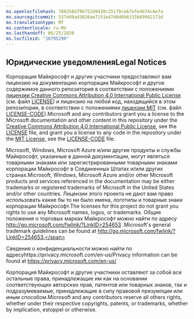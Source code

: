 ```yaml
---
ms.openlocfilehash: 788258d786752d9430c25170ce67efe4b74c6e7a
ms.sourcegitcommit: 537dd9ad3826ae7151e47d646b6315b89942173d
ms.translationtype: MT
ms.contentlocale: ru-RU
ms.lasthandoff: 06/25/2020
ms.locfileid: "10795290"
---
```

## <span data-ttu-id="a9297-101">Юридические уведомления</span><span class="sxs-lookup"><span data-stu-id="a9297-101">Legal Notices</span></span>
<span data-ttu-id="a9297-102">Корпорация Майкрософт и другие участники предоставляют вам лицензию на документацию корпорации Майкрософт и другое содержимое данного репозитория в соответствии с положениями [лицензии Creative Commons Attribution 4.0 International Public License](https://creativecommons.org/licenses/by/4.0/legalcode) (см. файл [LICENSE](LICENSE)) и лицензию на любой код, находящийся в этом репозитории, в соответствии с положениями [лицензии MIT](https://opensource.org/licenses/MIT) (см. файл [LICENSE-CODE](LICENSE-CODE)).</span><span class="sxs-lookup"><span data-stu-id="a9297-102">Microsoft and any contributors grant you a license to the Microsoft documentation and other content in this repository under the [Creative Commons Attribution 4.0 International Public License](https://creativecommons.org/licenses/by/4.0/legalcode), see the [LICENSE](LICENSE) file, and grant you a license to any code in the repository under the [MIT License](https://opensource.org/licenses/MIT), see the [LICENSE-CODE](LICENSE-CODE) file.</span></span>

<span data-ttu-id="a9297-103">Microsoft, Windows, Microsoft Azure и/или другие продукты и службы Майкрософт, указанные в данной документации, могут являться товарными знаками или зарегистрированными товарными знаками корпорации Майкрософт в Соединенных Штатах и/или других странах.</span><span class="sxs-lookup"><span data-stu-id="a9297-103">Microsoft, Windows, Microsoft Azure and/or other Microsoft products and services referenced in the documentation may be either trademarks or registered trademarks of Microsoft in the United States and/or other countries.</span></span>
<span data-ttu-id="a9297-104">Лицензии этого проекта не дают вам право использовать какие бы то ни было имена, логотипы и товарные знаки корпорации Майкрософт.</span><span class="sxs-lookup"><span data-stu-id="a9297-104">The licenses for this project do not grant you rights to use any Microsoft names, logos, or trademarks.</span></span>
<span data-ttu-id="a9297-105">Общие положения о торговых марках Майкрософт можно найти по адресу http://go.microsoft.com/fwlink/?LinkID=254653 .</span><span class="sxs-lookup"><span data-stu-id="a9297-105">Microsoft's general trademark guidelines can be found at http://go.microsoft.com/fwlink/?LinkID=254653.</span></span>

<span data-ttu-id="a9297-106">Сведения о конфиденциальности можно найти по адресуhttps://privacy.microsoft.com/en-us/</span><span class="sxs-lookup"><span data-stu-id="a9297-106">Privacy information can be found at https://privacy.microsoft.com/en-us/</span></span>

<span data-ttu-id="a9297-107">Корпорация Майкрософт и другие участники оставляют за собой все остальные права, принадлежащие им как на основании соответствующих авторских прав, патентов или товарных знаков, так и подразумеваемые, принадлежащие в силу правовой презумпции или иным способом.</span><span class="sxs-lookup"><span data-stu-id="a9297-107">Microsoft and any contributors reserve all others rights, whether under their respective copyrights, patents, or trademarks, whether by implication, estoppel or otherwise.</span></span>